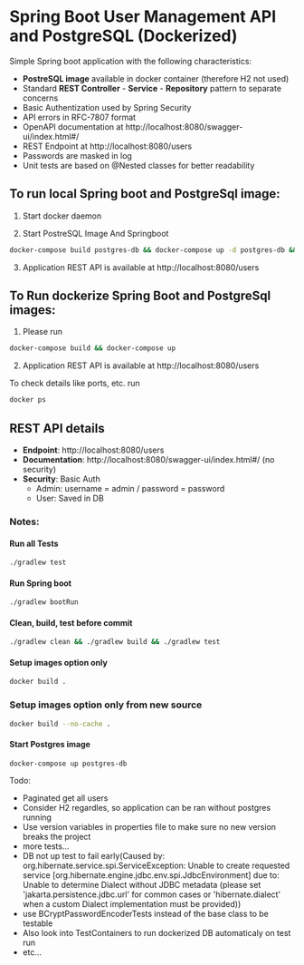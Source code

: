 # Spring Boot User Management API and PostgreSQL (Dockerized)

Simple Spring boot application with the following characteristics:
- **PostreSQL image** available in docker container (therefore H2 not used)
- Standard **REST Controller** - **Service** - **Repository** pattern to separate concerns
- Basic Authentization used by Spring Security
- API errors in RFC-7807 format
- OpenAPI documentation at http://localhost:8080/swagger-ui/index.html#/
- REST Endpoint at http://localhost:8080/users
- Passwords are masked in log
- Unit tests are based on @Nested classes for better readability

## To run local Spring boot and PostgreSql image:

1) Start docker daemon

2) Start PostreSQL Image And Springboot
``` bash
docker-compose build postgres-db && docker-compose up -d postgres-db && ./gradlew bootRun
```

3) Application REST API is available at http://localhost:8080/users

## To Run dockerize Spring Boot and PostgreSql images:

1) Please run
``` bash
docker-compose build && docker-compose up
```

2) Application REST API is available at http://localhost:8080/users

To check details like ports, etc. run
``` bash
docker ps
```

## REST API details

- **Endpoint**: http://localhost:8080/users
- **Documentation**: http://localhost:8080/swagger-ui/index.html#/ (no security)
- **Security**: Basic Auth
  - Admin: username = admin / password = password
  - User: Saved in DB

### Notes:

#### Run all Tests
``` bash
./gradlew test
```

#### Run Spring boot
``` bash
./gradlew bootRun
```

#### Clean, build, test before commit
``` bash
./gradlew clean && ./gradlew build && ./gradlew test
```


#### Setup images option only
``` bash
docker build .
```

### Setup images option only from new source
``` bash
docker build --no-cache .
```

#### Start Postgres image
``` bash
docker-compose up postgres-db
```

Todo:
- Paginated get all users
- Consider H2 regardles, so application can be ran without postgres running
- Use version variables in properties file to make sure no new version breaks the project
- more tests...
- DB not up test to fail early(Caused by: org.hibernate.service.spi.ServiceException: Unable to create requested service [org.hibernate.engine.jdbc.env.spi.JdbcEnvironment] due to: Unable to determine Dialect without JDBC metadata (please set 'jakarta.persistence.jdbc.url' for common cases or 'hibernate.dialect' when a custom Dialect implementation must be provided))
- use BCryptPasswordEncoderTests instead of the base class to be testable
- Also look into TestContainers to run dockerized DB automaticaly on test run
- etc...